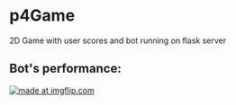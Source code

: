 # p4Game
2D Game with user scores and bot running on flask server
## Bot's performance:
<a href="https://imgflip.com/gif/30zie4"><img src="https://i.imgflip.com/30zie4.gif" title="made at imgflip.com"/></a>
